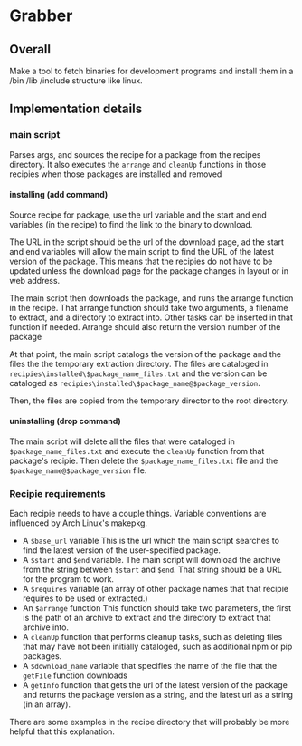 # Grabber

## Overall
Make a tool to fetch binaries for development programs and install them in a /bin /lib /include structure like linux.

## Implementation details 

### main script
Parses args, and sources the recipe for a package from the recipes directory. It also executes the `arrange` and `cleanUp` functions in those recipies when those packages are installed and removed

#### installing (add command)
Source recipe for package, use the url variable and the start and end variables (in the recipe) to find the link to the binary to download. 

The URL in the script should be the url of the download page, ad the start and end variables will allow the main script to find the URL of the latest version of the package. This means that the recipies do not have to be updated unless the download page for the package changes in layout or in web address.

The main script then downloads the package, and runs the arrange function in the recipe. That arrange function should take two arguments, a filename to extract, and a directory to extract into. Other tasks can be inserted in that function if needed. Arrange should also return the version number of the package

At that point, the main script catalogs the version of the package and the files the the temporary extraction directory. The files are cataloged in `recipies\installed\$package_name_files.txt` and the version can be cataloged as `recipies\installed\$package_name@$package_version`.

Then, the files are copied from the temporary director to the root directory.

#### uninstalling (drop command)
The main script will delete all the files that were cataloged in `$package_name_files.txt` and execute the `cleanUp` function from that package's recipie. Then delete the `$package_name_files.txt` file and the `$package_name@$package_version` file.

### Recipie requirements
Each recipie needs to have a couple things. Variable conventions are influenced by Arch Linux's makepkg.

+ A `$base_url` variable
	This is the url which the main script searches to find the latest version of the user-specified package.
+ A `$start` and `$end` variable.
	The main script will download the archive from the string between `$start` and `$end`. That string should be a URL for the program to work.
+ A `$requires` variable (an array of other package names that that recipie requires to be used or extracted.)
+ An `$arrange` function
	This function should take two parameters, the first is the path of an archive to extract and the directory to extract that archive into.
+ A `cleanUp` function that performs cleanup tasks, such as deleting files that may have not been initially cataloged, such as additional npm or pip packages.
+ A `$download_name` variable that specifies the name of the file that the `getFile` function downloads
+ A `getInfo` function that gets the url of the latest version of the package and returns the package version as a string, and the latest url as a string (in an array).

There are some examples in the recipe directory that will probably be more helpful that this explanation.
